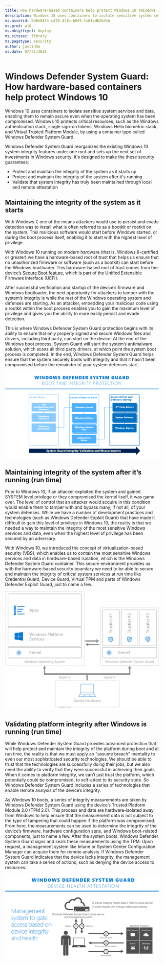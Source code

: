 ```yaml
---
title: How hardware-based containers help protect Windows 10 (Windows 10)
description: Windows 10 uses containers to isolate sensitive system services and data, enabling them to remain secure even when the operating system has been compromised.
ms.assetid: 8d6e0474-c475-411b-b095-1c61adb2bdbb
ms.prod: w10
ms.mktglfcycl: deploy
ms.sitesec: library
ms.pagetype: security
author: justinha
ms.date: 07/31/2018
---
```



# Windows Defender System Guard: How hardware-based containers help protect Windows 10

Windows 10 uses containers to isolate sensitive system services and data, enabling them to remain secure even when the operating system has been compromised. 
Windows 10 protects critical resources, such as the Windows authentication stack, single sign-on tokens, Windows Hello biometric stack, and Virtual Trusted Platform Module, by using a container type called Windows Defender System Guard. 

Windows Defender System Guard reorganizes the existing Windows 10 system integrity features under one roof and sets up the next set of investments in Windows security. It's designed to make the these security guarantees:

- Protect and maintain the integrity of the system as it starts up
- Protect and maintain the integrity of the system after it's running
- Validate that system integrity has truly been maintained through local and remote attestation

## Maintaining the integrity of the system as it starts

With Windows 7, one of the means attackers would use to persist and evade detection was to install what is often referred to as a bootkit or rootkit on the system. This malicious software would start before Windows started, or during the boot process itself, enabling it to start with the highest level of privilege.

With Windows 10 running on modern hardware (that is, Windows 8-certified or greater) we have a hardware-based root of trust that helps us ensure that no unauthorized firmware or software (such as a bootkit) can start before the Windows bootloader. This hardware-based root of trust comes from the device’s [Secure Boot feature](secure-the-windows-10-boot-process.md), which is part of the Unified Extensible Firmware Interface (UEFI). 

After successful verification and startup of the device’s firmware and Windows bootloader, the next opportunity for attackers to tamper with the system’s integrity is while the rest of the Windows operating system and defenses are starting. As an attacker, embedding your malicious code using a rootkit within the boot process enables you to gain the maximum level of privilege and gives you the ability to more easily persist and evade detection. 

This is where Windows Defender System Guard protection begins with its ability to ensure that only properly signed and secure Windows files and drivers, including third party, can start on the device. At the end of the Windows boot process, System Guard will start the system’s antimalware solution, which scans all third party drivers, at which point the system boot process is completed. In the end, Windows Defender System Guard helps ensure that the system securely boots with integrity and that it hasn’t been compromised before the remainder of your system defenses start.

![Boot time integrity](images/windows-defender-system-guard-boot-time-integrity.png)

## Maintaining integrity of the system after it’s running (run time)

Prior to Windows 10, if an attacker exploited the system and gained SYSTEM level privilege or they compromised the kernel itself, it was game over. The level of control that an attacker would acquire in this condition would enable them to tamper with and bypass many, if not all, of your system defenses. While we have a number of development practices and technologies (such as Windows Defender Exploit Guard) that have made it difficult to gain this level of privilege in Windows 10, the reality is that we needed a way to maintain the integrity of the most sensitive Windows services and data, even when the highest level of privilege has been secured by an adversary.

With Windows 10, we introduced the concept of virtualization-based security (VBS), which enables us to contain the most sensitive Windows services and data in hardware-based isolation, which is the Windows Defender System Guard container. This secure environment provides us with the hardware-based security boundary we need to be able to secure and maintain the integrity of critical system services at run time like Credential Guard, Device Guard, Virtual TPM and parts of Windows Defender Exploit Guard, just to name a few.

![Windows Defender System Guard](images/windows-defender-system-guard.png) 

## Validating platform integrity after Windows is running (run time)

While Windows Defender System Guard provides advanced protection that will help protect and maintain the integrity of the platform during boot and at run time, the reality is that we must apply an "assume breach" mentality to even our most sophisticated security technologies. We should be able to trust that the technologies are successfully doing their jobs, but we also need the ability to verify that they were successful in achieving their goals. When it comes to platform integrity, we can’t just trust the platform, which potentially could be compromised, to self-attest to its security state. So Windows Defender System Guard includes a series of technologies that enable remote analysis of the device’s integrity.

As Windows 10 boots, a series of integrity measurements are taken by Windows Defender System Guard using the device’s Trusted Platform Module 2.0 (TPM 2.0). This process and data are hardware-isolated away from Windows to help ensure that the measurement data is not subject to the type of tampering that could happen if the platform was compromised. From here, the measurements can be used to determine the integrity of the device’s firmware, hardware configuration state, and Windows boot-related components, just to name a few. After the system boots, Windows Defender System Guard signs and seals these measurements using the TPM. Upon request, a management system like Intune or System Center Configuration Manager can acquire them for remote analysis. If Windows Defender System Guard indicates that the device lacks integrity, the management system can take a series of actions, such as denying the device access to resources.

![Windows Defender System Guard](images/windows-defender-system-guard-validate-system-integrity.png)

